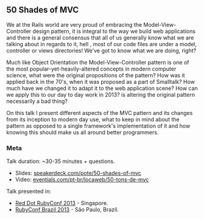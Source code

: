 ## 50 Shades of MVC

We at the Rails world are very proud of embracing the Model-View-Controller design pattern, it is integral to the way we build web applications and there is a general consensus that all of us generally know what we are talking about in regards to it, hell , most of our code files are under a model, controller or views directories! We've got to know what we are doing, right?

Much like Object Orientation the Model-View-Controller pattern is one of the most popular-yet-heavily-altered concepts in modern computer science, what were the original propositions of the pattern? How was it applied back in the 70's, when it was proposed as a part of Smalltalk? How much have we changed it to adapt it to the web application scene? How can we apply this to our day to day work in 2013? is altering the original pattern necessarily a bad thing?

On this talk I present different aspects of the MVC pattern and its changes from its inception to modern day use, what to keep in mind about the pattern as opposed to a single framework's implementation of it and how knowing this should make us all around better programmers.

### Meta

Talk duration: ~30-35 minutes + questions.

* Slides: [speakerdeck.com/pote/50-shades-of-mvc](https://speakerdeck.com/pote/50-shades-of-mvc)
* Video:  [eventials.com/pt-br/locaweb/50-tons-de-mvc](https://www.eventials.com/pt-br/locaweb/50-tons-de-mvc/)

Talk presented in:

* [Red Dot RubyConf 2013](http://www.reddotrubyconf.com/) - Singapore.
* [RubyConf Brazil 2013](http://www.rubyconf.com.br/en/) - São Paulo, Brazil.
